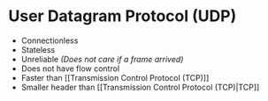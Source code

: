 # User Datagram Protocol (UDP)
- Connectionless
- Stateless
- Unreliable *(Does not care if a frame arrived)*
- Does not have flow control
- Faster than [[Transmission Control Protocol (TCP)]]
- Smaller header than [[Transmission Control Protocol (TCP)|TCP]]